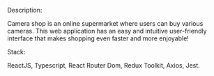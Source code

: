 Description:

Camera shop is an online supermarket where users can buy various cameras. This web application has an easy and intuitive user-friendly interface that makes shopping even faster and more enjoyable!

Stack:

ReactJS,
Typescript,
React Router Dom,
Redux Toolkit,
Axios,
Jest.
